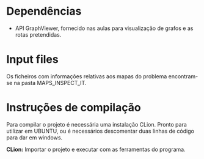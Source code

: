 # Dependências
- API GraphViewer, fornecido nas aulas para visualização de grafos e as rotas pretendidas.
# Input files
Os ficheiros com informações relativas aos mapas do problema encontram-se na pasta MAPS_INSPECT_IT.
# Instruções de compilação
Para compilar o projeto é necessária uma instalação CLion.
Pronto para utilizar em UBUNTU, ou é necessários descomentar duas linhas de código para dar em windows.

**CLion:** Importar o projeto e executar com as ferramentas do programa.

